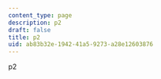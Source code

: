 ```yaml
---
content_type: page
description: p2
draft: false
title: p2
uid: ab83b32e-1942-41a5-9273-a28e12603876
---
```

p2